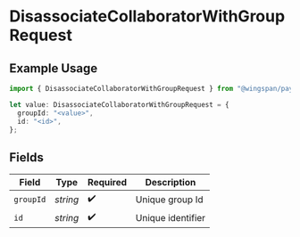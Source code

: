 # DisassociateCollaboratorWithGroupRequest

## Example Usage

```typescript
import { DisassociateCollaboratorWithGroupRequest } from "@wingspan/payments/sdk/models/operations";

let value: DisassociateCollaboratorWithGroupRequest = {
  groupId: "<value>",
  id: "<id>",
};
```

## Fields

| Field              | Type               | Required           | Description        |
| ------------------ | ------------------ | ------------------ | ------------------ |
| `groupId`          | *string*           | :heavy_check_mark: | Unique group Id    |
| `id`               | *string*           | :heavy_check_mark: | Unique identifier  |